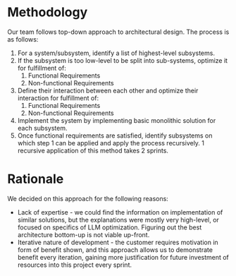 # Methodology
Our team follows top-down approach to architectural design. 
The process is as follows:
1. For a system/subsystem, identify a list of highest-level subsystems.
2. If the subsystem is too low-level to be split into sub-systems, optimize it for fulfillment of:
	1. Functional Requirements
	2. Non-functional Requirements
3. Define their interaction between each other and optimize their interaction for fulfillment of:
	1. Functional Requirements
	2. Non-functional Requirements
4. Implement the system by implementing basic monolithic solution for each subsystem.
5. Once functional requirements are satisfied, identify subsystems on which step 1 can be applied and apply the process recursively.
1 recursive application of this method takes 2 sprints.

# Rationale
We decided on this approach for the following reasons:
- Lack of expertise - we could find the information on implementation of similar solutions, but the explanations were mostly very high-level, or focused on specifics of LLM optimization. Figuring out the best architecture bottom-up is not viable up-front.
- Iterative nature of development - the customer requires motivation in form of benefit shown, and this approach allows us to demonstrate benefit every iteration, gaining more justification for future investment of resources into this project every sprint.